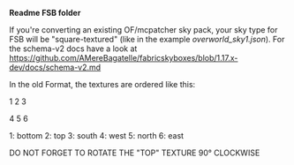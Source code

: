 __Readme FSB folder__

If you're converting an existing OF/mcpatcher sky pack, your sky type for FSB will be "square-textured" (like in the example _overworld_sky1.json_). For the schema-v2 docs have a look at https://github.com/AMereBagatelle/fabricskyboxes/blob/1.17.x-dev/docs/schema-v2.md

In the old Format, the textures are ordered like this:

1 2 3 

4 5 6

1: bottom 
2: top 
3: south 
4: west 
5: north 
6: east

DO NOT FORGET TO ROTATE THE "TOP" TEXTURE 90° CLOCKWISE

